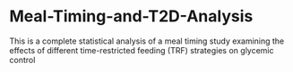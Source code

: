 # Meal-Timing-and-T2D-Analysis
This is a complete statistical analysis of a meal timing study examining the effects of different time-restricted feeding (TRF) strategies on glycemic control
